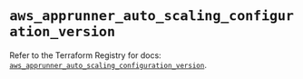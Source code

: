 # `aws_apprunner_auto_scaling_configuration_version`

Refer to the Terraform Registry for docs: [`aws_apprunner_auto_scaling_configuration_version`](https://registry.terraform.io/providers/hashicorp/aws/5.65.0/docs/resources/apprunner_auto_scaling_configuration_version).
